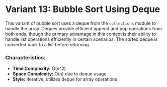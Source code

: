 # Variant 13: Bubble Sort Using Deque

This variant of bubble sort uses a deque from the `collections` module to handle the array. Deques provide efficient append and pop operations from both ends, though the primary advantage in this context is their ability to handle list operations efficiently in certain scenarios. The sorted deque is converted back to a list before returning.

### Characteristics:
- **Time Complexity:** O(n^2)
- **Space Complexity:** O(n) due to deque usage
- **Style:** Iterative, utilizes deque for array operations
